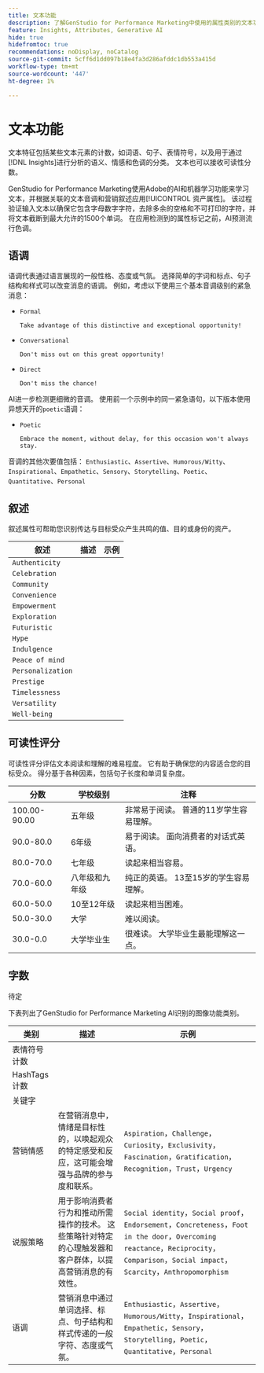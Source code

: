 ```yaml
---
title: 文本功能
description: 了解GenStudio for Performance Marketing中使用的属性类别的文本功能。
feature: Insights, Attributes, Generative AI
hide: true
hidefromtoc: true
recommendations: noDisplay, noCatalog
source-git-commit: 5cff6d1dd097b18e4fa3d286afddc1db553a415d
workflow-type: tm+mt
source-wordcount: '447'
ht-degree: 1%

---
```


# 文本功能

文本特征包括某些文本元素的计数，如词语、句子、表情符号，以及用于通过[!DNL Insights]进行分析的语义、情感和色调的分类。 文本也可以接收可读性分数。

GenStudio for Performance Marketing使用Adobe的AI和机器学习功能来学习文本，并根据关联的文本音调和营销叙述应用[!UICONTROL 资产属性]。 该过程验证输入文本以确保它包含字母数字字符，去除多余的空格和不可打印的字符，并将文本截断到最大允许的1500个单词。 在应用检测到的属性标记之前，AI预测流行色调。

## 语调

语调代表通过语言展现的一般性格、态度或气氛。 选择简单的字词和标点、句子结构和样式可以改变消息的语调。 例如，考虑以下使用三个基本音调级别的紧急消息：

- `Formal`

  ```
  Take advantage of this distinctive and exceptional opportunity!
  ```

- `Conversational`

  ```
  Don't miss out on this great opportunity!
  ```

- `Direct`

  ```
  Don't miss the chance!
  ```

AI进一步检测更细微的音调。 使用前一个示例中的同一紧急语句，以下版本使用异想天开的`poetic`语调：

- `Poetic`

  ```
  Embrace the moment, without delay, for this occasion won't always stay.
  ```

音调的其他次要值包括： `Enthusiastic`、`Assertive`、`Humorous/Witty`、`Inspirational`、`Empathetic`、`Sensory`、`Storytelling`、`Poetic`、`Quantitative`、`Personal`

## 叙述

叙述属性可帮助您识别传达与目标受众产生共鸣的值、目的或身份的资产。

| 叙述 | 描述 | 示例 |
| ----------------- | ----------- | ------- |
| `Authenticity` |             |         |
| `Celebration` |             |         |
| `Community` |             |         |
| `Convenience` |             |         |
| `Empowerment` |             |         |
| `Exploration` |             |         |
| `Futuristic` |             |         |
| `Hype` |             |         |
| `Indulgence` |             |         |
| `Peace of mind` |             |         |
| `Personalization` |             |         |
| `Prestige` |             |         |
| `Timelessness` |             |         |
| `Versatility` |             |         |
| `Well-being` |             |         |

## 可读性评分

可读性评分评估文本阅读和理解的难易程度。 它有助于确保您的内容适合您的目标受众。 得分基于各种因素，包括句子长度和单词复杂度。

| 分数 | 学校级别 | 注释 |
| ----------- | ------------------ | ------------------------------------------------------------------------- |
| 100.00-90.00 | 五年级 | 非常易于阅读。 普通的11岁学生容易理解。 |
| 90.0-80.0 | 6年级 | 易于阅读。 面向消费者的对话式英语。 |
| 80.0-70.0 | 七年级 | 读起来相当容易。 |
| 70.0-60.0 | 八年级和九年级 | 纯正的英语。 13至15岁的学生容易理解。 |
| 60.0-50.0 | 10至12年级 | 读起来相当困难。 |
| 50.0-30.0 | 大学 | 难以阅读。 |
| 30.0-0.0 | 大学毕业生 | 很难读。 大学毕业生最能理解这一点。 |

## 字数

待定

下表列出了GenStudio for Performance Marketing AI识别的图像功能类别。

| 类别 | 描述 | 示例 |
| -------------------- | ------------- | --------------------- |
| 表情符号计数 |             |        |
| HashTags计数 |             |        |
| 关键字 |             |        |
| 营销情感 | 在营销消息中，情绪是目标性的，以唤起观众的特定感受和反应，这可能会增强与品牌的参与度和联系。 | `Aspiration`，`Challenge`，`Curiosity`，`Exclusivity`，`Fascination`，`Gratification`，`Recognition`，`Trust`，`Urgency` |
| 说服策略 | 用于影响消费者行为和推动所需操作的技术。 这些策略针对特定的心理触发器和客户群体，以提高营销消息的有效性。 | `Social identity`，`Social proof`，`Endorsement`，`Concreteness`，`Foot in the door`，`Overcoming reactance`，`Reciprocity`，`Comparison`，`Social impact`，`Scarcity`，`Anthropomorphism` |
| 语调 | 营销消息中通过单词选择、标点、句子结构和样式传递的一般字符、态度或气氛。 | `Enthusiastic`，`Assertive`，`Humorous/Witty`，`Inspirational`，`Empathetic`，`Sensory`，`Storytelling`，`Poetic`，`Quantitative`，`Personal` |
